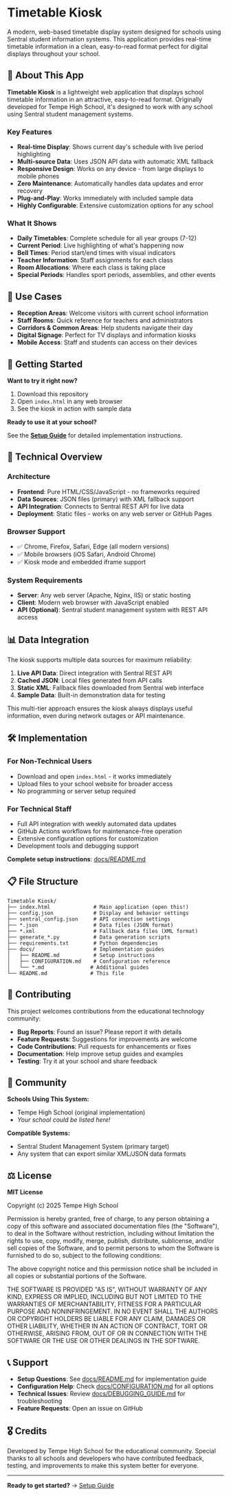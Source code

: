 # Timetable Kiosk

A modern, web-based timetable display system designed for schools using Sentral student information systems. This application provides real-time timetable information in a clean, easy-to-read format perfect for digital displays throughout your school.

## 📱 About This App

**Timetable Kiosk** is a lightweight web application that displays school timetable information in an attractive, easy-to-read format. Originally developed for Tempe High School, it's designed to work with any school using Sentral student management systems.

### Key Features

- **Real-time Display**: Shows current day's schedule with live period highlighting
- **Multi-source Data**: Uses JSON API data with automatic XML fallback
- **Responsive Design**: Works on any device - from large displays to mobile phones
- **Zero Maintenance**: Automatically handles data updates and error recovery
- **Plug-and-Play**: Works immediately with included sample data
- **Highly Configurable**: Extensive customization options for any school

### What It Shows

- **Daily Timetables**: Complete schedule for all year groups (7-12)
- **Current Period**: Live highlighting of what's happening now
- **Bell Times**: Period start/end times with visual indicators
- **Teacher Information**: Staff assignments for each class
- **Room Allocations**: Where each class is taking place
- **Special Periods**: Handles sport periods, assemblies, and other events

## 🎯 Use Cases

- **Reception Areas**: Welcome visitors with current school information
- **Staff Rooms**: Quick reference for teachers and administrators
- **Corridors & Common Areas**: Help students navigate their day
- **Digital Signage**: Perfect for TV displays and information kiosks
- **Mobile Access**: Staff and students can access on their devices

## 🚀 Getting Started

**Want to try it right now?**

1. Download this repository
2. Open `index.html` in any web browser
3. See the kiosk in action with sample data

**Ready to use it at your school?**

See the **[Setup Guide](docs/README.md)** for detailed implementation instructions.

## 🔧 Technical Overview

### Architecture

- **Frontend**: Pure HTML/CSS/JavaScript - no frameworks required
- **Data Sources**: JSON files (primary) with XML fallback support
- **API Integration**: Connects to Sentral REST API for live data
- **Deployment**: Static files - works on any web server or GitHub Pages

### Browser Support

- ✅ Chrome, Firefox, Safari, Edge (all modern versions)
- ✅ Mobile browsers (iOS Safari, Android Chrome)
- ✅ Kiosk mode and embedded iframe support

### System Requirements

- **Server**: Any web server (Apache, Nginx, IIS) or static hosting
- **Client**: Modern web browser with JavaScript enabled
- **API (Optional)**: Sentral student management system with REST API access

## 📊 Data Integration

The kiosk supports multiple data sources for maximum reliability:

1. **Live API Data**: Direct integration with Sentral REST API
2. **Cached JSON**: Local files generated from API calls
3. **Static XML**: Fallback files downloaded from Sentral web interface
4. **Sample Data**: Built-in demonstration data for testing

This multi-tier approach ensures the kiosk always displays useful information, even during network outages or API maintenance.

## 🛠️ Implementation

### For Non-Technical Users

- Download and open `index.html` - it works immediately
- Upload files to your school website for broader access
- No programming or server setup required

### For Technical Staff

- Full API integration with weekly automated data updates
- GitHub Actions workflows for maintenance-free operation
- Extensive configuration options for customization
- Development tools and debugging support

**Complete setup instructions**: [docs/README.md](docs/README.md)

## 📋 File Structure

```
Timetable Kiosk/
├── index.html              # Main application (open this!)
├── config.json             # Display and behavior settings
├── sentral_config.json     # API connection settings
├── *.json                  # Data files (JSON format)
├── *.xml                   # Fallback data files (XML format)
├── generate_*.py           # Data generation scripts
├── requirements.txt        # Python dependencies
├── docs/                   # Implementation guides
│   ├── README.md           # Setup instructions
│   ├── CONFIGURATION.md    # Configuration reference
│   └── *.md               # Additional guides
└── README.md              # This file
```

## 🤝 Contributing

This project welcomes contributions from the educational technology community:

- **Bug Reports**: Found an issue? Please report it with details
- **Feature Requests**: Suggestions for improvements are welcome
- **Code Contributions**: Pull requests for enhancements or fixes
- **Documentation**: Help improve setup guides and examples
- **Testing**: Try it at your school and share feedback

## 🏫 Community

**Schools Using This System:**

- Tempe High School (original implementation)
- _Your school could be listed here!_

**Compatible Systems:**

- Sentral Student Management System (primary target)
- Any system that can export similar XML/JSON data formats

## ⚖️ License

**MIT License**

Copyright (c) 2025 Tempe High School

Permission is hereby granted, free of charge, to any person obtaining a copy of this software and associated documentation files (the "Software"), to deal in the Software without restriction, including without limitation the rights to use, copy, modify, merge, publish, distribute, sublicense, and/or sell copies of the Software, and to permit persons to whom the Software is furnished to do so, subject to the following conditions:

The above copyright notice and this permission notice shall be included in all copies or substantial portions of the Software.

THE SOFTWARE IS PROVIDED "AS IS", WITHOUT WARRANTY OF ANY KIND, EXPRESS OR IMPLIED, INCLUDING BUT NOT LIMITED TO THE WARRANTIES OF MERCHANTABILITY, FITNESS FOR A PARTICULAR PURPOSE AND NONINFRINGEMENT. IN NO EVENT SHALL THE AUTHORS OR COPYRIGHT HOLDERS BE LIABLE FOR ANY CLAIM, DAMAGES OR OTHER LIABILITY, WHETHER IN AN ACTION OF CONTRACT, TORT OR OTHERWISE, ARISING FROM, OUT OF OR IN CONNECTION WITH THE SOFTWARE OR THE USE OR OTHER DEALINGS IN THE SOFTWARE.

## 📞 Support

- **Setup Questions**: See [docs/README.md](docs/README.md) for implementation guide
- **Configuration Help**: Check [docs/CONFIGURATION.md](docs/CONFIGURATION.md) for all options
- **Technical Issues**: Review [docs/DEBUGGING_GUIDE.md](docs/DEBUGGING_GUIDE.md) for troubleshooting
- **Feature Requests**: Open an issue on GitHub

## 🎖️ Credits

Developed by Tempe High School for the educational community. Special thanks to all schools and developers who have contributed feedback, testing, and improvements to make this system better for everyone.

---

**Ready to get started?** → [Setup Guide](docs/README.md)
